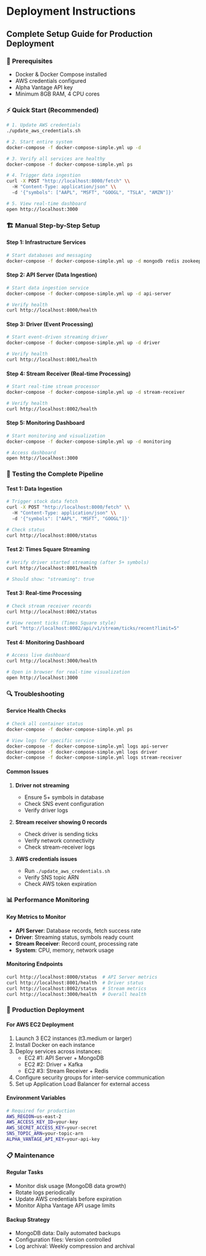 # Deployment Instructions
## Complete Setup Guide for Production Deployment

### 🔧 **Prerequisites**
- Docker & Docker Compose installed
- AWS credentials configured
- Alpha Vantage API key
- Minimum 8GB RAM, 4 CPU cores

### ⚡ **Quick Start (Recommended)**
```bash
# 1. Update AWS credentials
./update_aws_credentials.sh

# 2. Start entire system
docker-compose -f docker-compose-simple.yml up -d

# 3. Verify all services are healthy
docker-compose -f docker-compose-simple.yml ps

# 4. Trigger data ingestion
curl -X POST "http://localhost:8000/fetch" \\
  -H "Content-Type: application/json" \\
  -d '{"symbols": ["AAPL", "MSFT", "GOOGL", "TSLA", "AMZN"]}'

# 5. View real-time dashboard
open http://localhost:3000
```

### 🏗️ **Manual Step-by-Step Setup**

#### Step 1: Infrastructure Services
```bash
# Start databases and messaging
docker-compose -f docker-compose-simple.yml up -d mongodb redis zookeeper kafka
```

#### Step 2: API Server (Data Ingestion)
```bash
# Start data ingestion service
docker-compose -f docker-compose-simple.yml up -d api-server

# Verify health
curl http://localhost:8000/health
```

#### Step 3: Driver (Event Processing)  
```bash
# Start event-driven streaming driver
docker-compose -f docker-compose-simple.yml up -d driver

# Verify health
curl http://localhost:8001/health
```

#### Step 4: Stream Receiver (Real-time Processing)
```bash
# Start real-time stream processor
docker-compose -f docker-compose-simple.yml up -d stream-receiver

# Verify health  
curl http://localhost:8002/health
```

#### Step 5: Monitoring Dashboard
```bash
# Start monitoring and visualization
docker-compose -f docker-compose-simple.yml up -d monitoring

# Access dashboard
open http://localhost:3000
```

### 🧪 **Testing the Complete Pipeline**

#### Test 1: Data Ingestion
```bash
# Trigger stock data fetch
curl -X POST "http://localhost:8000/fetch" \\
  -H "Content-Type: application/json" \\
  -d '{"symbols": ["AAPL", "MSFT", "GOOGL"]}'

# Check status
curl http://localhost:8000/status
```

#### Test 2: Times Square Streaming
```bash
# Verify driver started streaming (after 5+ symbols)
curl http://localhost:8001/health

# Should show: "streaming": true
```

#### Test 3: Real-time Processing
```bash
# Check stream receiver records
curl http://localhost:8002/status

# View recent ticks (Times Square style)
curl "http://localhost:8002/api/v1/stream/ticks/recent?limit=5"
```

#### Test 4: Monitoring Dashboard
```bash
# Access live dashboard
curl http://localhost:3000/health

# Open in browser for real-time visualization
open http://localhost:3000
```

### 🔍 **Troubleshooting**

#### Service Health Checks
```bash
# Check all container status
docker-compose -f docker-compose-simple.yml ps

# View logs for specific service
docker-compose -f docker-compose-simple.yml logs api-server
docker-compose -f docker-compose-simple.yml logs driver  
docker-compose -f docker-compose-simple.yml logs stream-receiver
```

#### Common Issues

1. **Driver not streaming**
   - Ensure 5+ symbols in database
   - Check SNS event configuration
   - Verify driver logs

2. **Stream receiver showing 0 records**
   - Check driver is sending ticks
   - Verify network connectivity
   - Check stream-receiver logs

3. **AWS credentials issues**
   - Run `./update_aws_credentials.sh`
   - Verify SNS topic ARN
   - Check AWS token expiration

### 📊 **Performance Monitoring**

#### Key Metrics to Monitor
- **API Server**: Database records, fetch success rate
- **Driver**: Streaming status, symbols ready count  
- **Stream Receiver**: Record count, processing rate
- **System**: CPU, memory, network usage

#### Monitoring Endpoints
```bash
curl http://localhost:8000/status  # API Server metrics
curl http://localhost:8001/health  # Driver status
curl http://localhost:8002/status  # Stream metrics
curl http://localhost:3000/health  # Overall health
```

### 🚀 **Production Deployment**

#### For AWS EC2 Deployment
1. Launch 3 EC2 instances (t3.medium or larger)
2. Install Docker on each instance
3. Deploy services across instances:
   - EC2 #1: API Server + MongoDB
   - EC2 #2: Driver + Kafka  
   - EC2 #3: Stream Receiver + Redis
4. Configure security groups for inter-service communication
5. Set up Application Load Balancer for external access

#### Environment Variables
```bash
# Required for production
AWS_REGION=us-east-2
AWS_ACCESS_KEY_ID=your-key
AWS_SECRET_ACCESS_KEY=your-secret
SNS_TOPIC_ARN=your-topic-arn
ALPHA_VANTAGE_API_KEY=your-api-key
```

### 📋 **Maintenance**

#### Regular Tasks
- Monitor disk usage (MongoDB data growth)
- Rotate logs periodically
- Update AWS credentials before expiration
- Monitor Alpha Vantage API usage limits

#### Backup Strategy
- MongoDB data: Daily automated backups
- Configuration files: Version controlled
- Log archival: Weekly compression and archival
